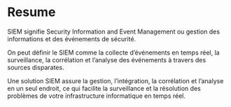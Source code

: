 # Resume

SIEM signifie Security Information and Event Management ou gestion des informations et des événements de sécurité.

On peut définir le SIEM comme la collecte d’événements en temps réel, la surveillance, la corrélation et l’analyse des événements à travers des sources disparates.

Une solution SIEM assure la gestion, l’intégration, la corrélation et l’analyse en un seul endroit, ce qui facilite la surveillance et la résolution des problèmes de votre infrastructure informatique en temps réel.